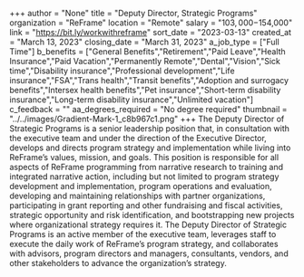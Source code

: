 +++
author = "None"
title = "Deputy Director, Strategic Programs"
organization = "ReFrame"
location = "Remote"
salary = "$103,000-$154,000"
link = "https://bit.ly/workwithreframe"
sort_date = "2023-03-13"
created_at = "March 13, 2023"
closing_date = "March 31, 2023"
a_job_type = ["Full Time"]
b_benefits = ["General Benefits","Retirement","Paid Leave","Health Insurance","Paid Vacation","Permanently Remote","Dental","Vision","Sick time","Disability insurance","Professional development","Life insurance","FSA","Trans health","Transit benefits","Adoption and surrogacy benefits","Intersex health benefits","Pet insurance","Short-term disability insurance","Long-term disability insurance","Unlimited vacation"]
c_feedback = ""
aa_degrees_required = "No degree required"
thumbnail = "../../images/Gradient-Mark-1_c8b967c1.png"
+++
The Deputy Director of Strategic Programs is a senior leadership position that, in consultation with the executive team and under the direction of the Executive Director, develops and directs program strategy and implementation while living into ReFrame’s values, mission, and goals. This position is responsible for all aspects of ReFrame programming from narrative research to training and integrated narrative action, including but not limited to program strategy development and implementation, program operations and evaluation, developing and maintaining relationships with partner organizations, participating in grant reporting and other fundraising and fiscal activities, strategic opportunity and risk identification, and bootstrapping new projects where organizational strategy requires it. The Deputy Director of Strategic Programs is an active member of the executive team, leverages staff to execute the daily work of ReFrame’s program strategy, and collaborates with advisors, program directors and managers, consultants, vendors, and other stakeholders to advance the organization’s strategy.